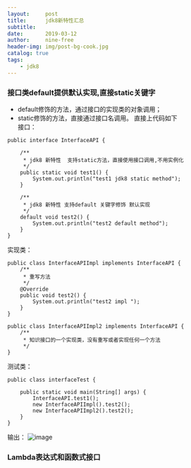 ```yaml
---
layout:     post
title:      jdk8新特性汇总
subtitle:   
date:       2019-03-12
author:     nine-free
header-img: img/post-bg-cook.jpg
catalog: true
tags:
    - jdk8
---
```


### 接口类default提供默认实现,直接static关键字
- default修饰的方法，通过接口的实现类的对象调用；
- static修饰的方法，直接通过接口名调用。
直接上代码如下<br>
接口：

```
public interface InterfaceAPI {

    /**
     * jdk8 新特性  支持static方法，直接使用接口调用,不用实例化
     */
    public static void test1() {
        System.out.println("test1 jdk8 static method");
    }

    /**
     * jdk8 新特性 支持default 关键字修饰 默认实现
     */
    default void test2() {
        System.out.println("test2 default method");
    }
}
```

实现类：

```
public class InterfaceAPIImpl implements InterfaceAPI {
    /**
     * 重写方法
     */
    @Override
    public void test2() {
        System.out.println("test2 impl ");
    }
}
```

```
public class InterfaceAPIImpl2 implements InterfaceAPI {
    /**
     * 知识接口的一个实现类，没有重写或者实现任何一个方法
     */
}
```

测试类：

```
public class interfaceTest {

    public static void main(String[] args) {
        InterfaceAPI.test1();
        new InterfaceAPIImpl().test2();
        new InterfaceAPIImpl2().test2();
    }
}
```

输出：
![image](https://nine-free.github.io/img/base-jdk8-interface.jpg)

### Lambda表达式和函数式接口





